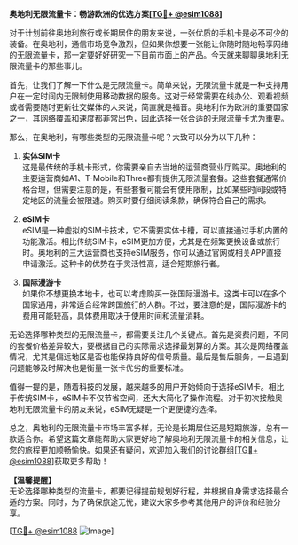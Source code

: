 **奥地利无限流量卡：畅游欧洲的优选方案[[TG💪+ @esim1088](https://t.me/s/esim1088)]**

对于计划前往奥地利旅行或长期居住的朋友来说，一张优质的手机卡是必不可少的装备。在奥地利，通信市场竞争激烈，但如果你想要一张能让你随时随地畅享网络的无限流量卡，那一定要好好研究一下目前市面上的产品。今天就来聊聊奥地利无限流量卡的那些事儿。

首先，让我们了解一下什么是无限流量卡。简单来说，无限流量卡就是一种支持用户在一定时间内无限制使用移动数据的服务。这对于经常需要在线办公、观看视频或者需要随时更新社交媒体的人来说，简直就是福音。奥地利作为欧洲的重要国家之一，其网络覆盖和速度都非常出色，因此选择一张合适的无限流量卡尤为重要。

那么，在奥地利，有哪些类型的无限流量卡呢？大致可以分为以下几种：

1. **实体SIM卡**  
   这是最传统的手机卡形式，你需要亲自去当地的运营商营业厅购买。奥地利的主要运营商如A1、T-Mobile和Three都有提供无限流量套餐。这些套餐通常价格合理，但需要注意的是，有些套餐可能会有使用限制，比如某些时间段或特定地区的流量会被限速。购买时要仔细阅读条款，确保符合自己的需求。

2. **eSIM卡**  
   eSIM是一种虚拟的SIM卡技术，它不需要实体卡槽，可以直接通过手机内置的功能激活。相比传统SIM卡，eSIM更加方便，尤其是在频繁更换设备或旅行时。奥地利的三大运营商也支持eSIM服务，你可以通过官网或相关APP直接申请激活。这种卡的优势在于灵活性高，适合短期旅行者。

3. **国际漫游卡**  
   如果你不想更换本地卡，也可以考虑购买一张国际漫游卡。这类卡可以在多个国家通用，非常适合经常跨国旅行的人群。不过，要注意的是，国际漫游卡的费用可能较高，具体费用取决于使用时间和流量消耗。

无论选择哪种类型的无限流量卡，都需要关注几个关键点。首先是资费问题，不同的套餐价格差异较大，要根据自己的实际需求选择最划算的方案。其次是网络覆盖情况，尤其是偏远地区是否也能保持良好的信号质量。最后是售后服务，一旦遇到问题能够及时解决也是衡量一张卡优劣的重要标准。

值得一提的是，随着科技的发展，越来越多的用户开始倾向于选择eSIM卡。相比于传统SIM卡，eSIM卡不仅节省空间，还大大简化了操作流程。对于初次接触奥地利无限流量卡的朋友来说，eSIM无疑是一个更便捷的选择。

总之，奥地利的无限流量卡市场丰富多样，无论是长期居住还是短期旅游，总有一款适合你。希望这篇文章能帮助大家更好地了解奥地利无限流量卡的相关信息，让您的旅程更加顺畅愉快。如果还有疑问，欢迎加入我们的讨论群组[[TG💪+ @esim1088](https://t.me/s/esim1088)]获取更多帮助！

**【温馨提醒】**  
无论选择哪种类型的流量卡，都要记得提前规划好行程，并根据自身需求选择最合适的方案。同时，为了确保旅途无忧，建议大家多参考其他用户的评价和经验分享。  

[[TG💪+ @esim1088](https://t.me/s/esim1088) ![Image](https://i.postimg.cc/4NQfJmqS/Snipaste-2025-05-13-00-14-12.png)]